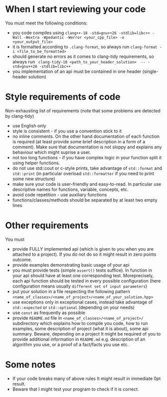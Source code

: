 # When I start reviewing your code

You must meet the following conditions:

- you code compiles using ```clang++-18 -std=gnu++26 -stdlib=libc++ -Wall -Wextra -Wpedantic -Werror <your_cpp_file> -o <your_output_file>```
- it is formatted according to `.clang-format`, so always run ```clang-format -i <file_to_be_formatted>```
- should generate no errors as it comes to clang-tidy requirements, so always run ``` clang-tidy-18 <path_to_your_header_solution>  -- -std=gnu++26 -stdlib=libc++```
- you implementation of an api must be contained in one header (single-header solution)


# Style requirements of code

Non-exhausting list of requirements (note that some problems are detected by clang-tidy)

- use English only
- style is consistent - if you use a convention stick to it
- no inline comments. On the other hand documentation of each function is required (at least provide some brief description in a form of a comment). Make sure that documentation is not sloppy and explains any behaviour which might suprise a user.
- not too long functions - if you have complex logic in your function split it using helper functions.
- do not use std::cout or c-style prints, take advantage of `std::format` and `std::print` (in particular overload `std::formatter` if you need to print some new structure)
- make sure your code is user-friendly and easy-to-read. In particular use descriptive names for functions, variable, concepts, etc.
- avoid code repetition - use auxiliary functions
- functions/classes/methods should be separated by at least two empty lines
 # Other requirements
You must
 -  provide FULLY implemented api (which is given to you when you are attached to a project). If you do not do so it might result in zero points outcome.
 - provide examples demonstrating basic usage of your api
 - you must provide tests (simple `assert()` tests suffice). In function in your api should have at least one corresponding test. Moreprecisely, each api function should be tested in every possible configuration (here configuration means usually `different set of input parameters`)
 - put your solution in a file  respecting the following pattern `<name_of_classes>/<name_of_project>/<name_of_your_solution.hpp>`
 - use exceptions only in exceptional cases, instead take advantage of `std::expected` or `std::optional` (depending on your needs)
 - use `const` as frequently as possible
 - provide `README.md` file in `<name_of_classes>/<name_of_project>/` subdirectory which explains how to compile you code, how to run examples, some description of project (what it is about), some api summary. Beware, depending on a project It might be required of you to provide additional information in `README.md` e.g. description of an algorithm you use, or a proof of a fact/facts you use etc.

# Some notes

- If your code breaks many of above rules It might result in immediate 0pt result.
- Beware that I might test your program to check if it is correct.
